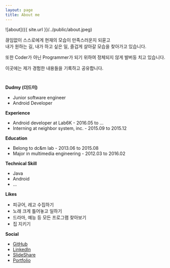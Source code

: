 ```yaml
---
layout: page
title: About me
---
```


![about]({{ site.url }}/../public/about.jpeg)

끊임없이 스스로에게 현재의 모습이 만족스러운지 되묻고  
내가 원하는 길, 내가 하고 싶은 일, 즐겁게 살아갈 모습을 찾아가고 있습니다.

또한 Coder가 아닌 Programmer가 되기 위하여 정체되지 않게 발버둥 치고 있습니다.

이곳에는 제가 경험한 내용들을 기록하고 공유합니다.
　  
　  
　  
**Dudmy (더드미)**

* Junior software engineer
* Android Developer

**Experience**

* Android developer at Lab6K - 2016.05 to ...  
* Interning at neighbor system, inc. - 2015.09 to 2015.12  

**Education**

* Belong to dc&m lab - 2013.06 to 2015.08
* Major in multimedia engineering - 2012.03 to 2016.02  

**Technical Skill**

* Java
* Android
* ...

**Likes**

* 피규어, 레고 수집하기
* 노래 크게 틀어놓고 일하기
* 드라마, 예능 등 모든 프로그램 찾아보기
* 집 지키기

**Social**

* [GitHub](https://github.com/dudmy)
* [LinkedIn](https://www.linkedin.com/in/dudmy)
* [SlideShare](http://www.slideshare.net/dudmy)
* [Portfolio](http://dudmy.net/portfolio/)